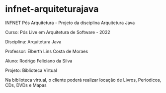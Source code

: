 # infnet-arquiteturajava
INFNET Pós Arquitetura - Projeto da disciplina Arquitetura Java

Curso: Pós Live em Arquitetura de Software - 2022

Disciplina: Arquitetura Java

Professor: Elberth Lins Costa de Moraes

Aluno: Rodrigo Feliciano da Silva

Projeto: Biblioteca Virtual


Na biblioteca virtual, o cliente poderá realizar locação de Livros, Periodicos, CDs, DVDs e Mapas

